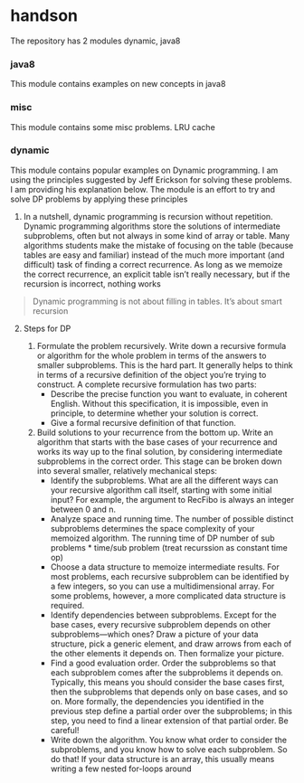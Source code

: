 # handson
The repository has 2 modules dynamic, java8

### java8 
This module contains examples on new concepts in java8

### misc
This module contains some misc problems. LRU cache

### dynamic 
This module contains popular examples on Dynamic programming. I am using the principles suggested by Jeff Erickson for solving these
problems. I am providing his explanation below. The module is an effort to try and solve DP problems by applying these principles

1. In a nutshell, dynamic programming is recursion without repetition. Dynamic programming 
algorithms store the solutions of intermediate subproblems, often but not always in some kind of
array or table. Many algorithms students make the mistake of focusing on the table (because
tables are easy and familiar) instead of the much more important (and difficult) task of finding a
correct recurrence. As long as we memoize the correct recurrence, an explicit table isn’t really
necessary, but if the recursion is incorrect, nothing works
> Dynamic programming is not about filling in tables. It’s about smart recursion


2. Steps for DP

	1. Formulate the problem recursively. Write down a recursive formula or algorithm for the
	whole problem in terms of the answers to smaller subproblems. This is the hard part. It
	generally helps to think in terms of a recursive definition of the object you’re trying to
	construct. A complete recursive formulation has two parts:
		- Describe the precise function you want to evaluate, in coherent English. Without this
		specification, it is impossible, even in principle, to determine whether your solution is
		correct.
		- Give a formal recursive definition of that function.
	2. Build solutions to your recurrence from the bottom up. Write an algorithm that starts
	with the base cases of your recurrence and works its way up to the final solution, by
	considering intermediate subproblems in the correct order. This stage can be broken down
	into several smaller, relatively mechanical steps:
		- Identify the subproblems. What are all the different ways can your recursive
		algorithm call itself, starting with some initial input? For example, the argument to
		RecFibo is always an integer between 0 and n.
		- Analyze space and running time. The number of possible distinct subproblems
		determines the space complexity of your memoized algorithm. The running time of DP
		number of sub problems * time/sub problem (treat recurssion as constant time op)
		- Choose a data structure to memoize intermediate results. For most problems,
		each recursive subproblem can be identified by a few integers, so you can use a
		multidimensional array. For some problems, however, a more complicated data
		structure is required.
		- Identify dependencies between subproblems. Except for the base cases, every
		recursive subproblem depends on other subproblems—which ones? Draw a picture of
		your data structure, pick a generic element, and draw arrows from each of the other
		elements it depends on. Then formalize your picture.
		- Find a good evaluation order. Order the subproblems so that each subproblem
		comes after the subproblems it depends on. Typically, this means you should consider
		the base cases first, then the subproblems that depends only on base cases, and so on.
		More formally, the dependencies you identified in the previous step define a partial
		order over the subproblems; in this step, you need to find a linear extension of that
		partial order. Be careful!
		- Write down the algorithm. You know what order to consider the subproblems, and
		you know how to solve each subproblem. So do that! If your data structure is an array,
		this usually means writing a few nested for-loops around
